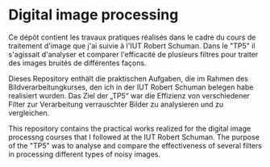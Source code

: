 # Digital image processing

Ce dépôt contient les travaux pratiques réalisés dans le cadre du cours de traitement d'image que j'ai suivie à l'IUT Robert Schuman. Dans le "TP5" il s'agissait d'analyser et comparer l'efficacité de plusieurs filtres pour traiter des images bruités de différentes façons. 

Dieses Repository enthält die praktischen Aufgaben, die im Rahmen des Bildverarbeitungkurses, den ich in der IUT Robert Schuman belegen habe realisiert wurden. Das Ziel der „TP5“ war die Effizienz von verschiedener Filter zur Verarbeitung verrauschter Bilder zu analysieren und zu vergleichen. 

This repository contains the practical works realized for the digital image processng courses that I followed at the IUT Robert Schuman. The purpose of the "TP5" was to analyse and compare the effectiveness of several filters in processing different types of noisy images.